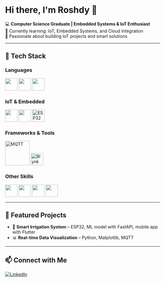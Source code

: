 # Hi there, I'm Roshdy 👋  

💻 **Computer Science Graduate | Embedded Systems & IoT Enthusiast**  
🌱 Currently learning: IoT, Embedded Systems, and Cloud Integration  
🚀 Passionate about building IoT projects and smart solutions  

---

## 🔧 Tech Stack  

### Languages  
<p>
  <img src="https://cdn.jsdelivr.net/gh/devicons/devicon/icons/c/c-original.svg" width="40"/>
  <img src="https://cdn.jsdelivr.net/gh/devicons/devicon/icons/cplusplus/cplusplus-original.svg" width="40"/>
  <img src="https://cdn.jsdelivr.net/gh/devicons/devicon/icons/python/python-original.svg" width="40"/>
</p>

### IoT & Embedded  
<p>
  <img src="https://cdn.jsdelivr.net/gh/devicons/devicon/icons/arduino/arduino-original.svg" width="40"/>
  <img src="https://cdn.jsdelivr.net/gh/devicons/devicon/icons/raspberrypi/raspberrypi-original.svg" width="40"/>
  <img src="https://www.vectorlogo.zone/logos/espressif/espressif-icon.svg" width="40" title="ESP32"/>
</p>

### Frameworks & Tools  
<p>
  <img src="https://www.vectorlogo.zone/logos/mqtt/mqtt-ar21.svg" width="80" title="MQTT"/>
  <img src="https://avatars.githubusercontent.com/u/45104886?s=200&v=4" width="40" title="Blynk"/>
</p>

### Other Skills  
<p>
  <img src="https://cdn.jsdelivr.net/gh/devicons/devicon/icons/linux/linux-original.svg" width="40"/>
  <img src="https://cdn.jsdelivr.net/gh/devicons/devicon/icons/git/git-original.svg" width="40"/>
  <img src="https://cdn.jsdelivr.net/gh/devicons/devicon/icons/github/github-original.svg" width="40"/>
  <img src="https://cdn.jsdelivr.net/gh/devicons/devicon/icons/bash/bash-original.svg" width="40"/>
</p>

---

## 📌 Featured Projects  
- 🌱 **Smart Irrigation System** – ESP32, ML model with FastAPI, mobile app with Flutter  
- 📊 **Real-time Data Visualization** – Python, Matplotlib, MQTT  

---

## 📫 Connect with Me  
[![LinkedIn](https://img.shields.io/badge/LinkedIn-blue?style=for-the-badge&logo=linkedin)](https://www.linkedin.com/in/roshdyzarif/)  
